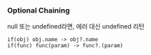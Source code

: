 ### Optional Chaining
null 또는 undefined라면, 에러 대신 undefined 리턴  
```
if(obj) obj.name -> obj?.name
if(func) func(param) -> func?.(param)
```